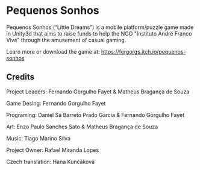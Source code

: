 # Pequenos Sonhos

Pequenos Sonhos (“Little Dreams”) is a mobile platform/puzzle game made in Unity3d that aims to raise funds to help the NGO "Instituto André Franco Vive" through the amusement of casual gaming.

Learn more or download the game at:
https://fergorgs.itch.io/pequenos-sonhos

## Credits
Project Leaders: 
Fernando Gorgulho Fayet & Matheus Bragança de Souza

Game Desing:
Fernando Gorgulho Fayet

Programing:
Daniel Sá Barreto Prado Garcia & Fernando Gorgulho Fayet

Art:
Enzo Paulo Sanches Sato & Matheus Bragança de Souza

Music:
Tiago Marino Silva

Project Owner:
Rafael Miranda Lopes

Czech translation:
Hana Kunčáková
